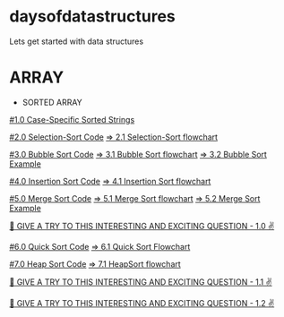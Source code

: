 # daysofdatastructures
Lets get started with data structures 

# ARRAY
* SORTED ARRAY

[#1.0 Case-Specific Sorted Strings](https://github.com/erkushagra/daysofdatastructures/blob/main/Case-Specific%20Sorted%20of%20Strings)

[#2.0 Selection-Sort Code](https://github.com/erkushagra/daysofdatastructures/blob/main/selection_sort)                                                                                                            [=> 2.1 Selection-Sort flowchart](https://github.com/erkushagra/daysofdatastructures/blob/main/Selection-sort-flowchart.jpg)

[#3.0 Bubble Sort Code](https://github.com/erkushagra/daysofdatastructures/blob/main/bubble_sort)                                                                                                                  [=> 3.1 Bubble Sort flowchart](https://github.com/erkushagra/daysofdatastructures/blob/main/bubble-sort%20flowchart.jpg) 
                               [=> 3.2 Bubble Sort Example](https://github.com/erkushagra/daysofdatastructures/blob/main/bubble-sort1.png)

[#4.0 Insertion Sort Code](https://github.com/erkushagra/daysofdatastructures/blob/main/Insertion_sort)                                                                                                            [=> 4.1 Insertion Sort flowchart](https://github.com/erkushagra/daysofdatastructures/blob/main/insertion-sort%20flowchart.png)

[#5.0 Merge Sort Code](https://github.com/erkushagra/daysofdatastructures/blob/main/Merge_Sort)                                                                                                            [=> 5.1 Merge Sort flowchart](https://github.com/erkushagra/daysofdatastructures/blob/main/merge-sort-flow-chart.png)  [=> 5.2 Merge Sort Example](https://github.com/erkushagra/daysofdatastructures/blob/main/Merge-Sort-example.png) 

[👀 GIVE A TRY TO THIS INTERESTING AND EXCITING QUESTION - 1.0 ✌](https://practice.geeksforgeeks.org/problems/maximum-intervals-overlap/0/?category[]=Arrays&category[]=Sorting&problemStatus=unsolved&difficulty[]=1&page=1&query=category[]Arrayscategory[]SortingproblemStatusunsolveddifficulty[]1page1)

[#6.0 Quick Sort Code](https://github.com/erkushagra/daysofdatastructures/blob/main/Quick_Sort_Code) [=> 6.1 Quick Sort Flowchart](https://github.com/erkushagra/daysofdatastructures/blob/main/quicksort_flowchart.png)

[#7.0 Heap Sort Code](https://github.com/erkushagra/daysofdatastructures/blob/main/Heap%20Sort)   [=> 7.1 HeapSort flowchart](https://github.com/erkushagra/daysofdatastructures/blob/main/heap-sort_flowchart.png)

[👀 GIVE A TRY TO THIS INTERESTING AND EXCITING QUESTION - 1.1 ✌](https://practice.geeksforgeeks.org/problems/magnet-array-problem/0/?category[]=Arrays&category[]=Searching&problemStatus=unsolved&difficulty[]=1&page=1&query=category[]Arrayscategory[]SearchingproblemStatusunsolveddifficulty[]1page1)

[👀 GIVE A TRY TO THIS INTERESTING AND EXCITING QUESTION - 1.2 ✌](https://practice.geeksforgeeks.org/problems/minimum-swaps-required-to-bring-all-elements-less-than-or-equal-to-k-together/0/?category[]=Arrays&category[]=Sorting&problemStatus=unsolved&difficulty[]=1&page=1&query=category[]Arrayscategory[]SortingproblemStatusunsolveddifficulty[]1page1#)
